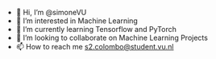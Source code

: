 - 👋 Hi, I’m @simoneVU
- 👀 I’m interested in Machine Learning 
- 🌱 I’m currently learning Tensorflow and PyTorch
- 💞️ I’m looking to collaborate on Machine Learning Projects
- 📫 How to reach me s2.colombo@student.vu.nl

<!---
simoneVU/simoneVU is a ✨ special ✨ repository because its `README.md` (this file) appears on your GitHub profile.
You can click the Preview link to take a look at your changes.
--->
